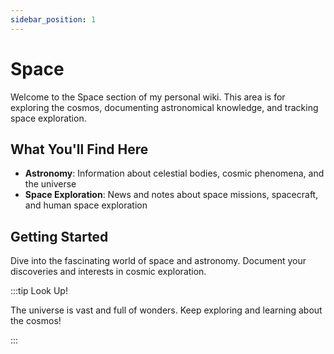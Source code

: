 ```yaml
---
sidebar_position: 1
---
```


# Space

Welcome to the Space section of my personal wiki. This area is for exploring the cosmos, documenting astronomical knowledge, and tracking space exploration.

## What You'll Find Here

- **Astronomy**: Information about celestial bodies, cosmic phenomena, and the universe
- **Space Exploration**: News and notes about space missions, spacecraft, and human space exploration

## Getting Started

Dive into the fascinating world of space and astronomy. Document your discoveries and interests in cosmic exploration.

:::tip Look Up!

The universe is vast and full of wonders. Keep exploring and learning about the cosmos!

:::

